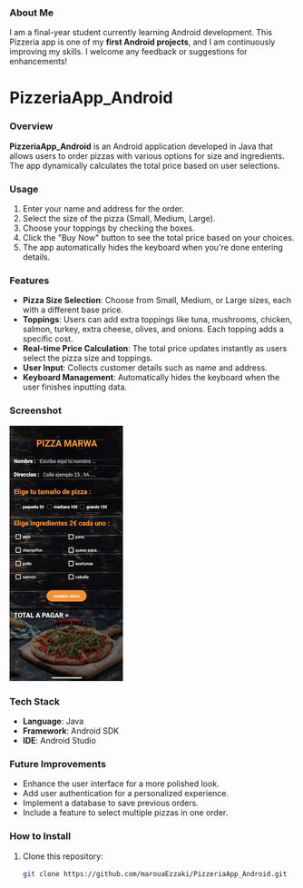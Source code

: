 ### About Me
I am a final-year student currently learning Android development. This Pizzeria app is one of my **first Android projects**, and I am continuously improving my skills. I welcome any feedback or suggestions for enhancements!

# PizzeriaApp_Android

### Overview
**PizzeriaApp_Android** is an Android application developed in Java that allows users to order pizzas with various options for size and ingredients. The app dynamically calculates the total price based on user selections.

### Usage
1. Enter your name and address for the order.
2. Select the size of the pizza (Small, Medium, Large).
3. Choose your toppings by checking the boxes.
4. Click the "Buy Now" button to see the total price based on your choices.
5. The app automatically hides the keyboard when you're done entering details.

### Features
- **Pizza Size Selection**: Choose from Small, Medium, or Large sizes, each with a different base price.
- **Toppings**: Users can add extra toppings like tuna, mushrooms, chicken, salmon, turkey, extra cheese, olives, and onions. Each topping adds a specific cost.
- **Real-time Price Calculation**: The total price updates instantly as users select the pizza size and toppings.
- **User Input**: Collects customer details such as name and address.
- **Keyboard Management**: Automatically hides the keyboard when the user finishes inputting data.

### Screenshot
![Pizzeria Screenshot](https://github.com/marouaEzzaki/PizzeriaApp_Android/blob/main/pizzeria-app-screenshot.png)

### Tech Stack
- **Language**: Java
- **Framework**: Android SDK
- **IDE**: Android Studio

### Future Improvements
- Enhance the user interface for a more polished look.
- Add user authentication for a personalized experience.
- Implement a database to save previous orders.
- Include a feature to select multiple pizzas in one order.

### How to Install
1. Clone this repository:  
   ```bash
   git clone https://github.com/marouaEzzaki/PizzeriaApp_Android.git
